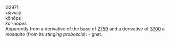<body>
  <p>G2971<br>  κώνωψ  <br> kōnōps  <br><i>ko‘-nopes </i><br>Apparently from a derivative of the base of <a href="g2759.htm">2759</a> and a derivative of <a href="g3700.htm">3700</a>  a <i>mosquito</i> (from its <i>stinging</i> <i>proboscis</i>): - gnat.<br></p>
 </body>